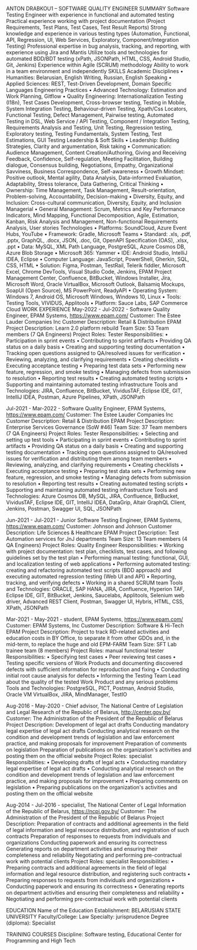 ANTON DRABKOU1 – SOFTWARE QUALITY ENGINEER
SUMMARY
Software Testing Engineer with experience in functional and automated testing
Practical experience working with project documentation (Project Requirements, Test Plans, Test Cases, Test Result Reports)
Strong knowledge and experience in various testing types (Automation, Functional, API, Regression, UI, Web Services, Exploratory, Component/Integration Testing)
Professional expertise in bug analysis, tracking, and reporting, with experience using Jira and Mantis
Utilize tools and technologies for automated BDD/BDT testing (xPath, JSONPath, HTML, CSS, Android Studio, Git, Jenkins)
Experience within Agile (SCRUM) methodology
Ability to work in a team environment and independently
SKILLS
Academic Disciplines
•	Humanities: Belarusian, English Writing, Russian, English Speaking
•	Applied Sciences: REST, Test-Driven Development, Domain Specific Languages
Engineering Practices
•	Advanced Technology: Estimation and Work Planning, Gitflow
•	Quality Engineering: Internationalization Testing (I18n), Test Cases Development, Cross-browser testing, Testing in Mobile, System Integration Testing, Behaviour-driven Testing, Xpath/Css Locators, Functional Testing, Defect Management, Pairwise testing, Automated Testing in DSL, Web Service / API Testing, Component / Integration Testing, Requirements Analysis and Testing, Unit Testing, Regression testing, Exploratory testing, Testing Fundamentals, System Testing, Test Estimations, GUI Testing
Leadership & Soft Skills
•	Leadership: Building Strategies, Clarity and argumentation, Risk taking
•	Communication: Audience Management, Content Creation/Authoring, Giving and Receiving Feedback, Confidence, Self-regulation, Meeting Facilitation, Building dialogue, Consensus building, Negotiations, Empathy, Organizational Savviness, Business Correspondence, Self-awareness
•	Growth Mindset: Positive outlook, Mental agility, Data Analysis, Data-informed Evaluation, Adaptability, Stress tolerance, Data Gathering, Critical Thinking
•	Ownership: Time Management, Task Management, Result-orientation, Problem-solving, Accountability, Decision-making
•	Diversity, Equity, and Inclusion: Cross-cultural communication, Diversity, Equity, and Inclusion
Managerial
•	General Management: Scrum, Metrics and Key Performance Indicators, Mind Mapping, Functional Decomposition, Agile, Estimation, Kanban, Risk Analysis and Management, Non-functional Requirements Analysis, User stories
Technologies
•	Platforms: SoundCloud, Azure Event Hubs, YouTube
•	Framework: Gradle, Microsoft Teams
•	Standard: .xls, .pdf, .pptx, GraphQL, .docx, JSON, .doc, Git, OpenAPI Specification (OAS), .xlsx, .ppt
•	Data: MySQL, XML Path Language, PostgreSQL, Azure Cosmos DB, Azure Blob Storage
•	Microsoft 365: Yammer
•	IDE: Android Studio, IntelliJ IDEA, Eclipse
•	Computer Language: JavaScript, PowerShell, Gherkin, SQL, CSS, HTML
•	Solution: Figma, Postman, TestRail, Telerik fiddler, Microsoft Excel, Chrome DevTools, Visual Studio Code, Jenkins, EPAM Project Management Center, Confluence, BitBucket, Windows Installer, Jira, Microsoft Word, Oracle VirtualBox, Microsoft Outlook, Balsamiq Mockups, SoapUI (Open Source), MS PowerPoint, ReadyAPI
•	Operating System: Windows 7, Android OS, Microsoft Windows, Windows 10, Linux
•	Tools: Testing Tools, VIVIDUS, Applitools
•	Platform: Sauce Labs, SAP Commerce Cloud
WORK EXPERIENCE
May-2022 - Jul-2022 - Software Quality Engineer, EPAM Systems, https://www.epam.com/
Customer: The Estee Lauder Companies Inc
Customer Description: Retail & Distribution
EPAM Project Description: Learn 2.0 platform rebuild
Team Size: 53 Team members (7 QA Engineers)
Project Roles: Tester
Responsibilities: 
•	Participation in sprint events
•	Contributing to sprint artifacts
•	Providing QA status on a daily basis
•	Creating and supporting testing documentation
•	Tracking open questions assigned to QA/resolved issues for verification
•	Reviewing, analyzing, and clarifying requirements
•	Creating checklists
•	Executing acceptance testing
•	Preparing test data sets
•	Performing new feature, regression, and smoke testing
•	Managing defects from submission to resolution
•	Reporting test results
•	Creating automated testing scripts
•	Supporting and maintaining automated testing infrastructure
Tools and Technologies: JIRA, Confluence, BitBucket, VividusTAF, Eclipse IDE, GIT, IntelliJ IDEA, Postman, Azure Pipelines, XPath, JSONPath

Jul-2021 - Mar-2022 - Software Quality Engineer, EPAM Systems, https://www.epam.com/
Customer: The Estee Lauder Companies Inc
Customer Description: Retail & Distribution
EPAM Project Description: Enterprise Services Governance (SoW #46)
Team Size: 37 Team members (7 QA Engineers)
Project Roles: Tester
Responsibilities: 
•	Selecting and setting up test tools
•	Participating in sprint events
•	Contributing to sprint artifacts
•	Providing QA status on a daily basis
•	Creating and supporting testing documentation
•	Tracking open questions assigned to QA/resolved issues for verification and distributing them among team members
•	Reviewing, analyzing, and clarifying requirements
•	Creating checklists
•	Executing acceptance testing
•	Preparing test data sets
•	Performing new feature, regression, and smoke testing
•	Managing defects from submission to resolution
•	Reporting test results
•	Creating automated testing scripts
•	Supporting and maintaining automated testing infrastructure
Tools and Technologies: Azure Cosmos DB,  MySQL, JIRA, Confluence, BitBucket, VividusTAF, Eclipse IDE, GIT,  IntelliJ IDEA, DataGrip, Altair GraphQL Client, Jenkins, Postman, Swagger UI, SQL, JSONPath

Jun-2021 - Jul-2021 - Junior Software Testing Engineer, EPAM Systems, https://www.epam.com/
Customer: Johnson and Johnson
Customer Description: Life Sciences & Healthcare
EPAM Project Description: Test Automation services for JnJ departments
Team Size: 13 Team members (4 QA Engineers)
Project Roles: Quality Engineer
Responsibilities: 
•	Working with project documentation: test plan, checklists, test cases, and following guidelines set by the test plan
•	Performing manual testing: functional, GUI, and localization testing of web applications
•	Performing automated testing: creating and refactoring automated test scripts (BDD approach) and executing automated regression testing (Web UI and API)
•	Reporting, tracking, and verifying defects
•	Working in a shared SCRUM team
Tools and Technologies: ORACLE, SAP HANA, JIRA, Confluence, Hyperion TAF, Eclipse IDE, GIT, BitBucket, Jenkins, Saucelabs, Applitools, Selenium web driver, Advanced REST Client, Postman, Swagger UI, Hybris, HTML, CSS, XPath, JSONPath

Mar-2021 - May-2021 - student, EPAM Systems, https://www.epam.com/
Customer: EPAM Systems, Inc
Customer Description: Software & Hi-Tech
EPAM Project Description: Project to track RD-related activities and education costs in BY Office, to separate it from other GDOs and, in the mid-term, to replace the huge and old EPM-FARM
Team Size: SFT Lab trainee team (8 members)
Project Roles: manual functional tester
Responsibilities: 
•	Specifying test cases
•	Peer reviewing test cases
•	Testing specific versions of Work Products and documenting discovered defects with sufficient information for reproduction and fixing
•	Conducting initial root cause analysis for defects
•	Informing the Testing Team Lead about the quality of the tested Work Product and any serious problems
Tools and Technologies: PostgreSQL, PICT, Postman, Android Studio, Oracle VM VirtualBox, JIRA, MindManager, TestIO

Aug-2016 - May-2020 - Chief advisor, The National Centre of Legislation and Legal Research of the Republic of Belarus, http://center.gov.by/
Customer: The Administration of the President of the Republic of Belarus
Project Description: Development of legal act drafts
Conducting mandatory legal expertise of legal act drafts
Conducting analytical research on the condition and development trends of legislation and law enforcement practice, and making proposals for improvement
Preparation of comments on legislation
Preparation of publications on the organization's activities and posting them on the official website
Project Roles: specialist
Responsibilities: 
•	Developing drafts of legal acts
•	Conducting mandatory legal expertise of legal act drafts
•	Conducting analytical research on the condition and development trends of legislation and law enforcement practice, and making proposals for improvement
•	Preparing comments on legislation
•	Preparing publications on the organization's activities and posting them on the official website

Aug-2014 - Jul-2016 - specialist, The National Center of Legal Information of the Republic of Belarus, https://ncpi.gov.by/
Customer: The Administration of the President of the Republic of Belarus
Project Description: Preparation of contracts and additional agreements in the field of legal information and legal resource distribution, and registration of such contracts
Preparation of responses to requests from individuals and organizations
Conducting paperwork and ensuring its correctness
Generating reports on department activities and ensuring their completeness and reliability
Negotiating and performing pre-contractual work with potential clients
Project Roles: specialist
Responsibilities: 
•	Preparing contracts and additional agreements in the field of legal information and legal resource distribution, and registering such contracts
•	Preparing responses to requests from individuals and organizations
•	Conducting paperwork and ensuring its correctness
•	Generating reports on department activities and ensuring their completeness and reliability
•	Negotiating and performing pre-contractual work with potential clients

EDUCATION
Name of the Education Establishment: BELARUSIAN STATE UNIVERSITY
Faculty/College: Law
Specialty: jurisprudence
Degree (diploma): Specialist

TRAINING COURSES
Discipline: Software testing, Educational Center for Programming and High Tech

